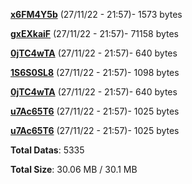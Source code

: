 [**x6FM4Y5b**](/data/x6FM4Y5b.txt) (27/11/22 - 21:57)- 1573 bytes

[**gxEXkaiF**](/data/gxEXkaiF.txt) (27/11/22 - 21:57)- 71158 bytes

[**0jTC4wTA**](/data/0jTC4wTA.txt) (27/11/22 - 21:57)- 640 bytes

[**1S6S0SL8**](/data/1S6S0SL8.txt) (27/11/22 - 21:57)- 1098 bytes

[**0jTC4wTA**](/data/0jTC4wTA.txt) (27/11/22 - 21:57)- 640 bytes

[**u7Ac65T6**](/data/u7Ac65T6.txt) (27/11/22 - 21:57)- 1025 bytes

[**u7Ac65T6**](/data/u7Ac65T6.txt) (27/11/22 - 21:57)- 1025 bytes

**Total Datas**: 5335

**Total Size**: 30.06 MB / 30.1 MB